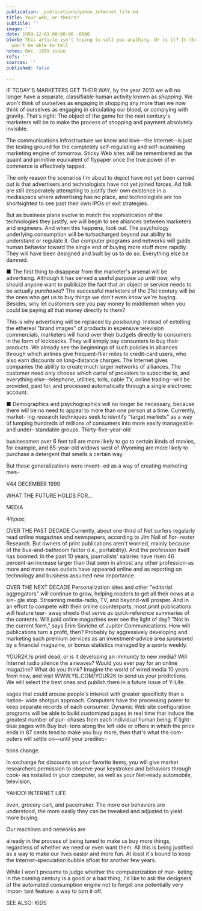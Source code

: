 ```yaml
---
publication: _publications/yahoo_internet_life.md
title: Your web, or theirs?
subtitle: ''
image: ''
date: 1999-12-01 00:00:00 -0500
blurb: This article isn't trying to sell you anything. Or is it? In the future, you
  won't be able to tell
notes: Dec. 1999 issue
refs: ''
sources: ''
published: false

---
```

IF TODAY'S MARKETERS GET THEIR WAY, by the year 2010 we will no longer have a separate, classifiable human activity known as _shopping_. We won't think of ourselves as engaging in shopping any more than we now think of ourselves as engaging in circulating our blood, or complying with gravity. That's right: The object of the game for the next century's marketers will be to make the process of shopping and payment absolutely invisible.

The communications infrastructure we know and love--the Internet--is just the testing ground for the completely self-regulating and self-sustaining marketing engine of tomorrow. Sticky Web sites will be remembered as the quaint and primitive equivalent of flypaper once the true power of e-commerce is effectively tapped.

The only reason the scenarios I'm about to depict have not yet been carried out is that advertisers and technologists have not yet joined forces. Ad folk are still desperately attempting to justify their own existence in a mediaspace where advertising has no place, and technologists are too shortsighted to see past their own IPOs or exit strategies.

But as business plans evolve to match the sophistication of the technologies they justify, we will begin to see alliances between marketers and engineers. And when this happens, look out. The psychology underlying consumption will be turbocharged beyond our ability to understand or regulate it. Our computer programs and networks will guide human behavior toward the single end of buying more stuff more rapidly. They will have been designed and built by us to do so. Everything else be damned.

■ The first thing to disappear from the marketer's arsenal will be advertising. Although it has served a useful purpose up until now, why should anyone want to publicize the fact that an object or service needs to be actually _purchased_? The successful marketers of the 21st century will be the ones who get us to buy things we don't even know we're buying. Besides, why let customers see you pay money to middlemen when you could be paying all that money directly to them?

This is why advertising will be replaced by _positioning_. Instead of extolling the ethereal "brand images" of products in expensive television commercials, marketers will hand over their budgets directly to consumers in the form of kickbacks. They will simply pay consumers to buy their products. We already see the beginnings of such policies in alliances through which airlines give frequent-flier miles to credit-card users, who also earn discounts on long-distance charges. The Internet gives companies the ability to create much larger networks of alliances. The customer need only choose which cartel of providers to subscribe to, and everything else--telephone, utilities, tolls, cable TV, online trading--will be provided, paid for, and processed automatically through a single electronic account.

■ Demographics and psychographics will no longer be necessary, because there will be no need to appeal to more than one person at a time. Currently, market- ing research techniques seek to identify "target markets" as a way of lumping hundreds of millions of consumers into more easily manageable and under- standable groups. Thirty-five-year-old

businessmen over 6 feet tall are more likely to go to certain kinds of movies, for example, and 65-year-old widows west of Wyoming are more likely to purchase a detergent that smells a certain way.

But these generalizations were invent- ed as a way of creating marketing mes-

V44 DECEMBER 1999

WHAT THE FUTURE HOLDS FOR...

MEDIA

Ψήσιος

OVER THE PAST DECADE Currently, about one-third of Net surfers regularly read online magazines and newspapers, according to Jim Nail of For- rester Research. But owners of print publications aren't worried, mainly because of the bus-and-bathroom factor (i.e., portability). And the profession itself has boomed: In the past 10 years, journalists' salaries have risen 46 percent-an increase larger than that seen in almost any other profession-as more and more news outlets have appeared online and as reporting on technology and business assumed new importance.

OVER THE NEXT DECADE Personalization sites and other "editorial aggregators" will continue to grow, helping readers to get all their news at a sin- gle stop. Streaming media-radio, TV, and beyond-will prosper. And in an effort to compete with their online counterparts, most print publications will feature tear- away sheets that serve as quick-reference summaries of the contents. Will paid online magazines ever see the light of day? "Not in the current form," says Erim Sinriche of Jupiter Communications. How will publications turn a profit, then? Probably by aggressively developing and marketing such premium services as an investment-advice area sponsored by a financial magazine, or bonus statistics managed by a sports weekly.

YOUR2K Is print dead, or is it developing an immunity to new media? Will Internet radio silence the airwaves? Would you ever pay for an online magazine? What do you think? Imagine the world of wired media 10 years from now, and visit WWW.YIL.COM/YOUR2K to send us your predictions. We will select the best ones and publish them in a future issue of Y-Life.

sages that could arouse people's interest with greater specificity than a nation- wide shotgun approach. Computers have the processing power to keep separate records of each consumer. Dynamic Web site configuration programs will be able to build customized pages in real time that induce the greatest number of pur- chases from each individual human being. If light-blue pages with Buy but- tons along the left side or offers in which the price ends in 87 cents tend to make you buy more, then that's what the com- puters will settle on—until your predilec-

tions change.

In exchange for discounts on your favorite items, you will give market researchers permission to observe your keystrokes and behaviors through cook- ies installed in your computer, as well as your Net-ready automobile, television,

YAHOO! INTERNET LIFE

oven, grocery cart, and pacemaker. The more our behaviors are understood, the more easily they can be tweaked and adjusted to yield more buying.

Our machines and networks are

already in the process of being tuned to make us buy more things, regardless of whether we need or even want them. All this is being justified as a way to make our lives easier and more fun. At least it's bound to keep the Internet-speculation bubble afloat for another few years.

While I won't presume to judge whether the computerization of mar- keting in the coming century is a good or a bad thing, I'd like to ask the designers of the automated consumption engine not to forget one potentially very impor- tant feature: a way to turn it off.

SEE ALSO: KIDS